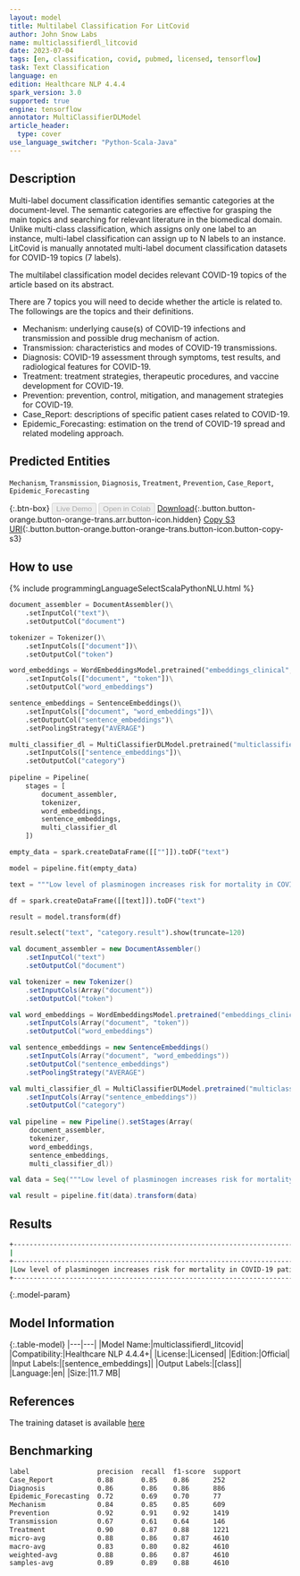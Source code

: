 ```yaml
---
layout: model
title: Multilabel Classification For LitCovid
author: John Snow Labs
name: multiclassifierdl_litcovid
date: 2023-07-04
tags: [en, classification, covid, pubmed, licensed, tensorflow]
task: Text Classification
language: en
edition: Healthcare NLP 4.4.4
spark_version: 3.0
supported: true
engine: tensorflow
annotator: MultiClassifierDLModel
article_header:
  type: cover
use_language_switcher: "Python-Scala-Java"
---
```


## Description

Multi-label document classification identifies semantic categories at the document-level. The semantic categories are effective for grasping the main topics and searching for relevant literature in the biomedical domain. Unlike multi-class classification, which assigns only one label to an instance, multi-label classification can assign up to N labels to an instance. LitCovid is manually annotated multi-label document classification datasets for COVID-19 topics (7 labels).

The multilabel classification model decides relevant COVID-19 topics of the article based on its abstract.

There are 7 topics you will need to decide whether the article is related to. The followings are the topics and their definitions.
- Mechanism: underlying cause(s) of COVID-19 infections and transmission and possible drug mechanism of action. 
- Transmission: characteristics and modes of COVID-19 transmissions. 
- Diagnosis: COVID-19 assessment through symptoms, test results, and radiological features for COVID-19. 
- Treatment: treatment strategies, therapeutic procedures, and vaccine development for COVID-19. 
- Prevention: prevention, control, mitigation, and management strategies for COVID-19. 
- Case_Report: descriptions of specific patient cases related to COVID-19. 
- Epidemic_Forecasting: estimation on the trend of COVID-19 spread and related modeling approach.

## Predicted Entities

`Mechanism`, `Transmission`, `Diagnosis`, `Treatment`, `Prevention`, `Case_Report`, `Epidemic_Forecasting`

{:.btn-box}
<button class="button button-orange" disabled>Live Demo</button>
<button class="button button-orange" disabled>Open in Colab</button>
[Download](https://s3.amazonaws.com/auxdata.johnsnowlabs.com/clinical/models/multiclassifierdl_litcovid_en_4.4.4_3.0_1688487368052.zip){:.button.button-orange.button-orange-trans.arr.button-icon.hidden}
[Copy S3 URI](s3://auxdata.johnsnowlabs.com/clinical/models/multiclassifierdl_litcovid_en_4.4.4_3.0_1688487368052.zip){:.button.button-orange.button-orange-trans.button-icon.button-copy-s3}

## How to use



<div class="tabs-box" markdown="1">
{% include programmingLanguageSelectScalaPythonNLU.html %}
  
```python
document_assembler = DocumentAssembler()\
    .setInputCol("text")\
    .setOutputCol("document")

tokenizer = Tokenizer()\
    .setInputCols(["document"])\
    .setOutputCol("token")

word_embeddings = WordEmbeddingsModel.pretrained("embeddings_clinical", "en", "clinical/models")\
    .setInputCols(["document", "token"])\
    .setOutputCol("word_embeddings")

sentence_embeddings = SentenceEmbeddings()\
    .setInputCols(["document", "word_embeddings"])\
    .setOutputCol("sentence_embeddings")\
    .setPoolingStrategy("AVERAGE")

multi_classifier_dl = MultiClassifierDLModel.pretrained("multiclassifierdl_litcovid", "en", "clinical/models")\
    .setInputCols(["sentence_embeddings"])\
    .setOutputCol("category")
    
pipeline = Pipeline(
    stages = [
        document_assembler,
        tokenizer,
        word_embeddings,
        sentence_embeddings,
        multi_classifier_dl
    ])

empty_data = spark.createDataFrame([[""]]).toDF("text")

model = pipeline.fit(empty_data)

text = """Low level of plasminogen increases risk for mortality in COVID-19 patients. The pathophysiology of coronavirus disease 2019 (COVID-19), caused by severe acute respiratory syndrome coronavirus 2 (SARS-CoV-2), and especially of its complications is still not fully understood. In fact, a very high number of patients with COVID-19 die because of thromboembolic causes. A role of plasminogen, as precursor of fibrinolysis, has been hypothesized. In this study, we aimed to investigate the association between plasminogen levels and COVID-19-related outcomes in a population of 55 infected Caucasian patients (mean age: 69.8 +/- 14.3, 41.8% female). Low levels of plasminogen were significantly associated with inflammatory markers (CRP, PCT, and IL-6), markers of coagulation (D-dimer, INR, and APTT), and markers of organ dysfunctions (high fasting blood glucose and decrease in the glomerular filtration rate). A multidimensional analysis model, including the correlation of the expression of coagulation with inflammatory parameters, indicated that plasminogen tended to cluster together with IL-6, hence suggesting a common pathway of activation during disease's complication. Moreover, low levels of plasminogen strongly correlated with mortality in COVID-19 patients even after multiple adjustments for presence of confounding. These data suggest that plasminogen may play a pivotal role in controlling the complex mechanisms beyond the COVID-19 complications, and may be useful both as biomarker for prognosis and for therapeutic target against this extremely aggressive infection."""

df = spark.createDataFrame([[text]]).toDF("text")

result = model.transform(df)

result.select("text", "category.result").show(truncate=120)
```
```scala
val document_assembler = new DocumentAssembler()
    .setInputCol("text")
    .setOutputCol("document")

val tokenizer = new Tokenizer()
    .setInputCols(Array("document"))
    .setOutputCol("token")

val word_embeddings = WordEmbeddingsModel.pretrained("embeddings_clinical", "en", "clinical/models")
    .setInputCols(Array("document", "token"))
    .setOutputCol("word_embeddings")

val sentence_embeddings = new SentenceEmbeddings()
    .setInputCols(Array("document", "word_embeddings"))
    .setOutputCol("sentence_embeddings")
    .setPoolingStrategy("AVERAGE")

val multi_classifier_dl = MultiClassifierDLModel.pretrained("multiclassifierdl_litcovid", "en", "clinical/models")
    .setInputCols(Array("sentence_embeddings"))
    .setOutputCol("category")
    
val pipeline = new Pipeline().setStages(Array(
     document_assembler, 
     tokenizer,
     word_embeddings, 
     sentence_embeddings, 
     multi_classifier_dl))

val data = Seq("""Low level of plasminogen increases risk for mortality in COVID-19 patients. The pathophysiology of coronavirus disease 2019 (COVID-19), caused by severe acute respiratory syndrome coronavirus 2 (SARS-CoV-2), and especially of its complications is still not fully understood. In fact, a very high number of patients with COVID-19 die because of thromboembolic causes. A role of plasminogen, as precursor of fibrinolysis, has been hypothesized. In this study, we aimed to investigate the association between plasminogen levels and COVID-19-related outcomes in a population of 55 infected Caucasian patients (mean age: 69.8 +/- 14.3, 41.8% female). Low levels of plasminogen were significantly associated with inflammatory markers (CRP, PCT, and IL-6), markers of coagulation (D-dimer, INR, and APTT), and markers of organ dysfunctions (high fasting blood glucose and decrease in the glomerular filtration rate). A multidimensional analysis model, including the correlation of the expression of coagulation with inflammatory parameters, indicated that plasminogen tended to cluster together with IL-6, hence suggesting a common pathway of activation during disease's complication. Moreover, low levels of plasminogen strongly correlated with mortality in COVID-19 patients even after multiple adjustments for presence of confounding. These data suggest that plasminogen may play a pivotal role in controlling the complex mechanisms beyond the COVID-19 complications, and may be useful both as biomarker for prognosis and for therapeutic target against this extremely aggressive infection.""").toDS.toDF("text")

val result = pipeline.fit(data).transform(data)

```
</div>

## Results

```bash
+------------------------------------------------------------------------------------------------------------------------+---------------------------------+
|                                                                                                                    text|                           result|
+------------------------------------------------------------------------------------------------------------------------+---------------------------------+
|Low level of plasminogen increases risk for mortality in COVID-19 patients. The pathophysiology of coronavirus diseas...|[Mechanism, Treatment, Diagnosis]|
+------------------------------------------------------------------------------------------------------------------------+---------------------------------+

```

{:.model-param}
## Model Information

{:.table-model}
|---|---|
|Model Name:|multiclassifierdl_litcovid|
|Compatibility:|Healthcare NLP 4.4.4+|
|License:|Licensed|
|Edition:|Official|
|Input Labels:|[sentence_embeddings]|
|Output Labels:|[class]|
|Language:|en|
|Size:|11.7 MB|

## References

The training dataset is available [here](https://github.com/qingyu-qc/gpt_bionlp_benchmark/tree/main/Benchmarks/LitCovid)

## Benchmarking

```bash
label                 precision  recall  f1-score  support 
Case_Report           0.88       0.85    0.86      252     
Diagnosis             0.86       0.86    0.86      886     
Epidemic_Forecasting  0.72       0.69    0.70      77      
Mechanism             0.84       0.85    0.85      609     
Prevention            0.92       0.91    0.92      1419    
Transmission          0.67       0.61    0.64      146     
Treatment             0.90       0.87    0.88      1221    
micro-avg             0.88       0.86    0.87      4610    
macro-avg             0.83       0.80    0.82      4610    
weighted-avg          0.88       0.86    0.87      4610    
samples-avg           0.89       0.89    0.88      4610  
```
